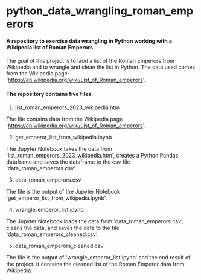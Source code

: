# python_data_wrangling_roman_emperors
#### A repository to exercise data wrangling in Python working with a Wikipedia list of Roman Emperors.

The goal of this project is to laod a list of the Roman Emperors from Wikipedia and to wrangle and clean the list in Python.
The data used comes from the Wikipedia page: 'https://en.wikipedia.org/wiki/List_of_Roman_emperors'.

#### The repository contains five files:

1. list_roman_emperors_2023_wikipedia.htm

The file contains data from the Wikipedia page 'https://en.wikipedia.org/wiki/List_of_Roman_emperors'.


2. get_emperor_list_from_wikipedia.ipynb

The Jupyter Notebook takes the data from 'list_roman_emperors_2023_wikipedia.htm', creates a Python Pandas dataframe and saves the dataframe to the csv file 'data_roman_emperors.csv'.


3. data_roman_emperors.csv

The file is the output of the Jupyter Notebook 'get_emperor_list_from_wikipedia.ipynb'.


4. wrangle_emperor_list.ipynb

The Jupyter Notebook loads the data from 'data_roman_emperors.csv', cleans the data, and saves the data to the file 'data_roman_emperors_cleaned.csv'.


5. data_roman_emperors_cleaned.csv

The file is the output of 'wrangle_emperor_list.ipynb' and the end result of the project. It contains the cleaned list of the Roman Emperor data from Wikipedia.
